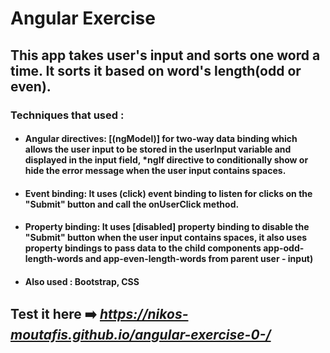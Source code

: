 <head>
  <link rel="stylesheet" href="https://cdnjs.cloudflare.com/ajax/libs/font-awesome/5.15.3/css/all.min.css" integrity="sha512-qQvN2WXNz8M/sJN4i4c7aZys75OTu8iVxJVXsZl7V0zWVRu8PWV1i0mEgsNCeBtJOJBJtSeFB1tVTZ/BpYiDfQ==" crossorigin="anonymous" referrerpolicy="no-referrer" />
</head>

# Angular Exercise

## This app takes user's input and sorts one word a time. It sorts it based on word's length(odd or even).
### Techniques that used :

- #### Angular directives: [(ngModel)]  for two-way data binding which allows the user input to be stored in the userInput variable and displayed in the input field, *ngIf directive to conditionally show or hide the error message when the user input contains spaces. 
- #### Event binding: It uses (click) event binding to listen for clicks on the "Submit" button and call the onUserClick method. 
- #### Property binding: It uses [disabled] property binding to disable the "Submit" button when the user input contains spaces, it also uses  property bindings to pass data to the child components app-odd-length-words and app-even-length-words from parent user - input)
  
- #### Also used : Bootstrap, CSS




## Test it here   ➡️ <i class="fa-sharp fa-solid fa-arrow-right fa-beat-fade">https://nikos-moutafis.github.io/angular-exercise-0-/</i>

